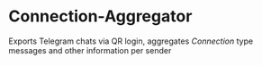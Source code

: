 # Connection-Aggregator
Exports Telegram chats via QR login, aggregates *Connection* type messages and other information per sender
